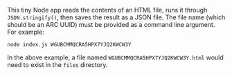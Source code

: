 This tiny Node app reads the contents of an HTML file, runs it through `JSON.stringify()`, then saves the result as a JSON file. The file name (which should be an ARC UUID) must be provided as a command line argument. For example:

```
node index.js WGUBCMMQCRA5HPX7YJQ2KWCW3Y
```

In the above example, a file named `WGUBCMMQCRA5HPX7YJQ2KWCW3Y.html` would need to exist in the `files` directory.
